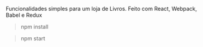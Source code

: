 Funcionalidades simples para um loja de Livros. Feito com React, Webpack, Babel e Redux

> npm install

> npm start